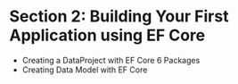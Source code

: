 # Section 2: Building Your First Application using EF Core
* Creating a DataProject with EF Core 6 Packages
* Creating Data Model with EF Core